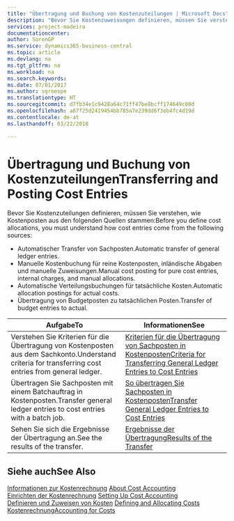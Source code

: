 ```yaml
---
title: "Übertragung und Buchung von Kostenzuteilungen | Microsoft Docs"
description: "Bevor Sie Kostenzuweisungen definieren, müssen Sie verstehen, woher Kostenzuteilungen stammen:"
services: project-madeira
documentationcenter: 
author: SorenGP
ms.service: dynamics365-business-central
ms.topic: article
ms.devlang: na
ms.tgt_pltfrm: na
ms.workload: na
ms.search.keywords: 
ms.date: 07/01/2017
ms.author: sgroespe
ms.translationtype: HT
ms.sourcegitcommit: d7fb34e1c9428a64c71ff47be8bcff174649c00d
ms.openlocfilehash: a87f25d2419454bb785a7e239dd6f3eb4fc4d19d
ms.contentlocale: de-at
ms.lasthandoff: 03/22/2018

---
```

# <a name="transferring-and-posting-cost-entries"></a><span data-ttu-id="9f7c9-103">Übertragung und Buchung von Kostenzuteilungen</span><span class="sxs-lookup"><span data-stu-id="9f7c9-103">Transferring and Posting Cost Entries</span></span>
<span data-ttu-id="9f7c9-104">Bevor Sie Kostenzuteilungen definieren, müssen Sie verstehen, wie Kostenposten aus den folgenden Quellen stammen:</span><span class="sxs-lookup"><span data-stu-id="9f7c9-104">Before you define cost allocations, you must understand how cost entries come from the following sources:</span></span>  

-   <span data-ttu-id="9f7c9-105">Automatischer Transfer von Sachposten.</span><span class="sxs-lookup"><span data-stu-id="9f7c9-105">Automatic transfer of general ledger entries.</span></span>  
-   <span data-ttu-id="9f7c9-106">Manuelle Kostenbuchung für reine Kostenposten, inländische Abgaben und manuelle Zuweisungen.</span><span class="sxs-lookup"><span data-stu-id="9f7c9-106">Manual cost posting for pure cost entries, internal charges, and manual allocations.</span></span>  
-   <span data-ttu-id="9f7c9-107">Automatische Verteilungsbuchungen für tatsächliche Kosten.</span><span class="sxs-lookup"><span data-stu-id="9f7c9-107">Automatic allocation postings for actual costs.</span></span>  
-   <span data-ttu-id="9f7c9-108">Übertragung von Budgetposten zu tatsächlichen Posten.</span><span class="sxs-lookup"><span data-stu-id="9f7c9-108">Transfer of budget entries to actual.</span></span>  

|<span data-ttu-id="9f7c9-109">**Aufgabe**</span><span class="sxs-lookup"><span data-stu-id="9f7c9-109">**To**</span></span>|<span data-ttu-id="9f7c9-110">**Informationen**</span><span class="sxs-lookup"><span data-stu-id="9f7c9-110">**See**</span></span>|  
|------------|-------------|  
|<span data-ttu-id="9f7c9-111">Verstehen Sie Kriterien für die Übertragung von Kostenposten aus dem Sachkonto.</span><span class="sxs-lookup"><span data-stu-id="9f7c9-111">Understand criteria for transferring cost entries from general ledger.</span></span>|[<span data-ttu-id="9f7c9-112">Kriterien für die Übertragung von Sachposten in Kostenposten</span><span class="sxs-lookup"><span data-stu-id="9f7c9-112">Criteria for Transferring General Ledger Entries to Cost Entries</span></span>](finance-criteria-for-transferring-general-ledger-entries-to-cost-entries.md)|  
|<span data-ttu-id="9f7c9-113">Übertragen Sie Sachposten mit einem Batchauftrag in Kostenposten.</span><span class="sxs-lookup"><span data-stu-id="9f7c9-113">Transfer general ledger entries to cost entries with a batch job.</span></span>|[<span data-ttu-id="9f7c9-114">So übertragen Sie Sachposten in Kostenposten</span><span class="sxs-lookup"><span data-stu-id="9f7c9-114">Transfer General Ledger Entries to Cost Entries</span></span>](finance-how-to-transfer-general-ledger-entries-to-cost-entries.md)|  
|<span data-ttu-id="9f7c9-115">Sehen Sie sich die Ergebnisse der Übertragung an.</span><span class="sxs-lookup"><span data-stu-id="9f7c9-115">See the results of the transfer.</span></span>|[<span data-ttu-id="9f7c9-116">Ergebnisse der Übertragung</span><span class="sxs-lookup"><span data-stu-id="9f7c9-116">Results of the Transfer</span></span>](finance-results-of-the-transfer.md)|  

## <a name="see-also"></a><span data-ttu-id="9f7c9-117">Siehe auch</span><span class="sxs-lookup"><span data-stu-id="9f7c9-117">See Also</span></span>  
 <span data-ttu-id="9f7c9-118">[Informationen zur Kostenrechnung](finance-about-cost-accounting.md) </span><span class="sxs-lookup"><span data-stu-id="9f7c9-118">[About Cost Accounting](finance-about-cost-accounting.md) </span></span>  
 <span data-ttu-id="9f7c9-119">[Einrichten der Kostenrechnung](finance-set-up-cost-accounting.md) </span><span class="sxs-lookup"><span data-stu-id="9f7c9-119">[Setting Up Cost Accounting](finance-set-up-cost-accounting.md) </span></span>  
 <span data-ttu-id="9f7c9-120">[Definieren und Zuweisen von Kosten](finance-define-and-allocate-costs.md) </span><span class="sxs-lookup"><span data-stu-id="9f7c9-120">[Defining and Allocating Costs](finance-define-and-allocate-costs.md) </span></span>  
 [<span data-ttu-id="9f7c9-121">Kostenrechnung</span><span class="sxs-lookup"><span data-stu-id="9f7c9-121">Accounting for Costs</span></span>](finance-manage-cost-accounting.md)

